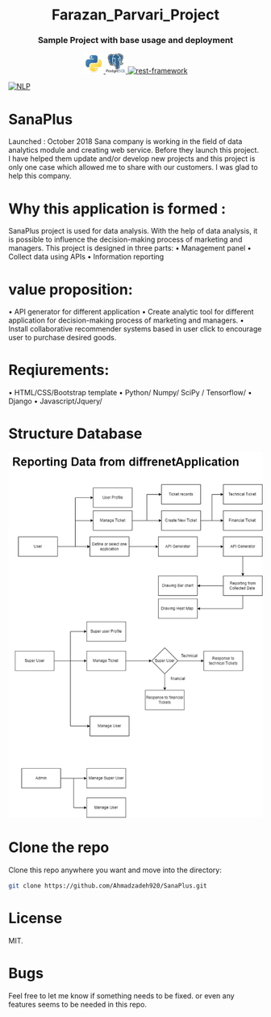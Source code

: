 <div align="center">
<h1 align="center">Farazan_Parvari_Project</h1>
<h3 align="center">Sample Project with base usage and deployment</h3>
</div>
<p align="center">
<a href="https://www.python.org" target="_blank"> <img src="https://raw.githubusercontent.com/devicons/devicon/master/icons/python/python-original.svg" alt="python" width="40" height="40"/> </a>
<a href="https://www.postgresql.org" target="_blank"> <img src="https://raw.githubusercontent.com/devicons/devicon/master/icons/postgresql/postgresql-original-wordmark.svg" alt="postgresql" width="40" height="40"/> </a>
<a href="https://www.django-rest-framework.org/" target="_blank"> <img src="https://img.icons8.com/?size=100&id=79865&format=png&color=000000" alt="rest-framework" width="40" height="40"/> </a>

<a href="https://www.nltk.org/" target="_blank"> <img src="https://github.com/user-attachments/assets/305be1d3-9e01-40a1-b10e-3b8f64deda26" alt="NLP" width="40" height="40"/> </a>




</p>

# SanaPlus 
Launched : October 2018
Sana company is working in the field of data analytics module and creating web service. Before they launch this project.  I have helped them update and/or develop new projects and this project is only one case which allowed me to share with our customers. I was glad to help this company.

# Why this application is formed :
SanaPlus project is used for data analysis. With the help of data analysis, it is possible to influence the decision-making process of marketing and managers.
This project is designed in three parts:
• Management panel
• Collect data using APIs
• Information reporting

# value proposition:
•	API generator for different application
•	Create analytic tool for different application for decision-making process of marketing and managers.
•	Install collaborative recommender systems based in user click to encourage user to purchase desired goods.


# Reqiurements:
•	HTML/CSS/Bootstrap template
•	Python/ Numpy/ SciPy / Tensorflow/
•	Django
•	Javascript/Jquery/ 

# Structure Database
<img src="data_structure.png" alt="Data_structure">

# Clone the repo
Clone this repo anywhere you want and move into the directory:
```bash
git clone https://github.com/Ahmadzadeh920/SanaPlus.git
```

# License
MIT.


# Bugs
Feel free to let me know if something needs to be fixed. or even any features seems to be needed in this repo.





